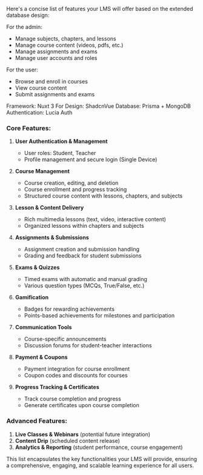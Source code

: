 Here's a concise list of features your LMS will offer based on the extended database design:

For the admin:
- Manage subjects, chapters, and lessons
- Manage course content (videos, pdfs, etc.)
- Manage assignments and exams
- Manage user accounts and roles

For the user:
- Browse and enroll in courses
- View course content
- Submit assignments and exams

Framework: Nuxt 3
For Design: ShadcnVue
Database: Prisma + MongoDB
Authentication: Lucia Auth



### **Core Features:**

1. **User Authentication & Management**
   - User roles: Student, Teacher
   - Profile management and secure login (Single Device)

2. **Course Management**
   - Course creation, editing, and deletion
   - Course enrollment and progress tracking
   - Structured course content with lessons, chapters, and subjects

3. **Lesson & Content Delivery**
   - Rich multimedia lessons (text, video, interactive content)
   - Organized lessons within chapters and subjects

4. **Assignments & Submissions**
   - Assignment creation and submission handling
   - Grading and feedback for student submissions

5. **Exams & Quizzes**
   - Timed exams with automatic and manual grading
   - Various question types (MCQs, True/False, etc.)

6. **Gamification**
   - Badges for rewarding achievements
   - Points-based achievements for milestones and participation

7. **Communication Tools**
   - Course-specific announcements
   - Discussion forums for student-teacher interactions

8. **Payment & Coupons**
   - Payment integration for course enrollment
   - Coupon codes and discounts for courses

9. **Progress Tracking & Certificates**
   - Track course completion and progress
   - Generate certificates upon course completion

### **Advanced Features:**

1. **Live Classes & Webinars** (potential future integration)
3. **Content Drip** (scheduled content release)
4. **Analytics & Reporting** (student performance, course engagement)

This list encapsulates the key functionalities your LMS will provide, ensuring a comprehensive, engaging, and scalable learning experience for all users.